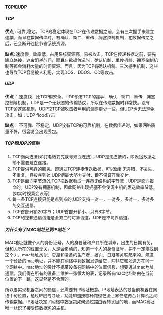 #### TCP和UDP

##### TCP

**优点** : 可靠,稳定。TCP的稳定体现在TCP在传递数据之前，会有三次握手来建立连接，而且在数据传递时，有确认、窗口、重传、拥塞控制机制，在数据传完之后，还会断开连接节省系统资源。

**缺点**: 速度慢，效率低，占用系统资源高，易被攻击。TCP在传递数据之前，要先建立连接，这会消耗时间，而且在数据传递时，确认机制、重传机制、拥塞控制机制等都会消耗大量的时间资源。而且，因为TCP有确认机制、三次握手机制，这些也导致TCP容易被人利用，实现DOS、DDOS、CC等攻击。

##### UDP

**优点** ：速度快，比TCP稍安全，UDP没有TCP的握手、确认、窗口、重传、拥塞控制等机制，UDP是一个无状态的传输协议，所以在传递数据时非常快。没有TCP的这些机制，UDP较TCP被攻击者利用的漏洞更少一些。但UDP也无法避免攻击。如：UDP flood攻击

**缺点**： 不可靠、不稳定。UDP没有TCP的可靠机制，在数据传递时，如果网络质量不好，很容易会出现丢包。

##### TCP和UDP的区别

1. TCP面向连接(如打电话要先拨号建立连接)；UDP是无连接的，即发送数据之前不需要建立连接。
2. TCP提供可靠的服务。即通过TCP连接传送数据，可以做到无差错、不丢失、不重复、且按序到达;UDP尽最大努力交付，即不保证可靠交付。
3. TCP是面向字节流的,TCP把数据看成一连串无结构的字节流；UDP是面向报文的。UDP没有拥塞机制，因此网络出现拥塞不会使源主机的发送效率降低。(如实时视频会议等)
4. 每一条TCP连接只能是点到点的;UDP支持一对一，一对多，多对一，多对多的交互通信。
5. TCP首部开销20字节；UDP首部开销小，只有8字节。
6. TCP的逻辑通信信道是全双工的可靠信道，UDP是不可靠信道。

##### 为什么有了MAC地址还要IP地址？

​           MAC地址就像个人的身份证号，人的身份证和户口所在城市，出生的日期有关，但和人所在的位置无关。人是会移动的，知道一个人的身份证号，并不一定能找到这个人。mac地址类似，它是和设备的生产者，批次，日期等关联起来的。知道一个设备的mac地址，并不能在网络中将数据发送给它，除非它和发送方在同一个网络中。mac地址的设计不携带设备在网络中的位置信息，想要通过mac地址通信，我们得在所有的设备上维护一张很大的表，记录所有mac地址路由在当前位置的下一跳，这显然是不合理的。

​     所以要实现机器之间的通信，还需要有IP地址概念。IP地址表达的是当前机器在网络中的位置，通过IP层的寻址，就能知道按哪种路径在全世界任意两台计算机之间传输数据。IP地址决定了网络中数据包如何通过路由器转发目的地，而MAC地址唯一标识了接受该数据包的主机。

